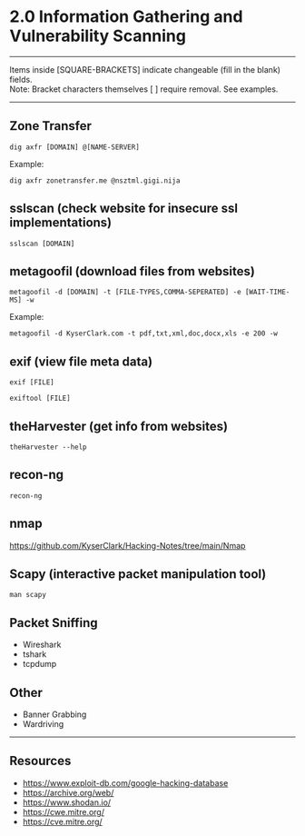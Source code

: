 # 2.0 Information Gathering and Vulnerability Scanning

*********************************************************************************
Items inside [SQUARE-BRACKETS] indicate changeable (fill in the blank) fields.  
Note: Bracket characters themselves [ ] require removal. See examples.
*********************************************************************************

## Zone Transfer
```
dig axfr [DOMAIN] @[NAME-SERVER]
```
Example:
```
dig axfr zonetransfer.me @nsztml.gigi.nija
```

## sslscan (check website for insecure ssl implementations)
```
sslscan [DOMAIN]
```

## metagoofil (download files from websites)
```
metagoofil -d [DOMAIN] -t [FILE-TYPES,COMMA-SEPERATED] -e [WAIT-TIME-MS] -w
```
Example:
```
metagoofil -d KyserClark.com -t pdf,txt,xml,doc,docx,xls -e 200 -w
```

## exif (view file meta data)
```
exif [FILE]
```
```
exiftool [FILE]
```

## theHarvester (get info from websites)
```
theHarvester --help
```

## recon-ng
```
recon-ng
```

## nmap
https://github.com/KyserClark/Hacking-Notes/tree/main/Nmap

## Scapy (interactive packet manipulation tool)
```
man scapy
```

## Packet Sniffing
* Wireshark
* tshark
* tcpdump

## Other
* Banner Grabbing
* Wardriving

****************************************************
## Resources

* https://www.exploit-db.com/google-hacking-database
* https://archive.org/web/
* https://www.shodan.io/
* https://cwe.mitre.org/
* https://cve.mitre.org/
